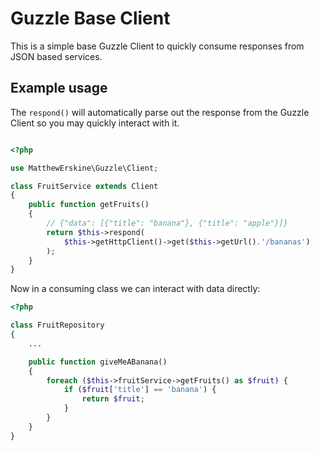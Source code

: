# Guzzle Base Client

This is a simple base Guzzle Client to quickly consume responses from JSON based services.

## Example usage

The `respond()` will automatically parse out the response from the Guzzle Client so you may quickly interact with it.

```php

<?php

use MatthewErskine\Guzzle\Client;

class FruitService extends Client
{
    public function getFruits()
    {
        // {"data": [{"title": "banana"}, {"title": "apple"}]}
        return $this->respond(
            $this->getHttpClient()->get($this->getUrl().'/bananas')
        );
    }
}

```

Now in a consuming class we can interact with data directly:

```php
<?php

class FruitRepository
{
    ...

    public function giveMeABanana()
    {
        foreach ($this->fruitService->getFruits() as $fruit) {
            if ($fruit['title'] == 'banana') {
                return $fruit;
            }
        }
    }
}

```
